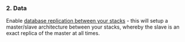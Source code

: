 <!-- usedin: [ _legacy_docker/Tutorials] - post: -->


### 2. Data

Enable [database replication between your stacks](http://help.cloud66.com/database-management/database-replication) - this will setup a master/slave architecture between your stacks, whereby the slave is an exact replica of the master at all times. 

